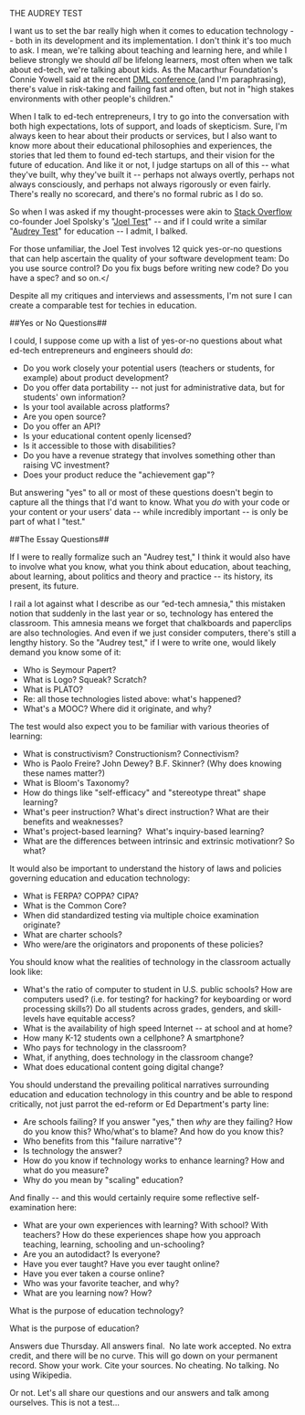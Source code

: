 THE AUDREY TEST

I want us to set the bar really high when it comes to education technology -- both in its development and its implementation.  I don't think it's too much to ask. I mean, we're talking about teaching and learning here, and while I believe strongly we should *all* be lifelong learners, most often when we talk about ed-tech, we're talking about kids. As the Macarthur Foundation's Connie Yowell said at the recent [DML conference ](http://dml2012.dmlcentral.net)(and I'm paraphrasing), there's value in risk-taking and failing fast and often, but not in "high stakes environments with other people's children."

When I talk to ed-tech entrepreneurs, I try to go into the conversation with both high expectations, lots of support, and loads of skepticism. Sure, I'm always keen to hear about their products or services, but I also want to know more about their educational philosophies and experiences, the stories that led them to found ed-tech startups, and their vision for the future of education.  And like it or not, I judge startups on all of this -- what they've built, why they've built it -- perhaps not always overtly, perhaps not always consciously, and perhaps not always rigorously or even fairly.  There's really no scorecard, and there's no formal rubric as I do so.

So when I was asked if my thought-processes were akin to [Stack Overflow](http://stackoverflow.com/) co-founder Joel Spolsky's "[Joel Test](http://www.joelonsoftware.com/articles/fog0000000043.html)" -- and if I could write a similar "[Audrey Test](http://third-bit.com/blog/archives/4455.html)" for education -- I admit, I balked.

For those unfamiliar, the Joel Test involves 12 quick yes-or-no questions that can help ascertain the quality of your software development team:  Do you use source control?  Do you fix bugs before writing new code?  Do you have a spec?  and so on.</

Despite all my critiques and interviews and assessments, I'm not sure I can create a comparable test for techies in education.

##Yes or No Questions##

I could, I suppose come up with a list of yes-or-no questions about what ed-tech entrepreneurs and engineers should *do*:

* Do you work closely your potential users (teachers or students, for example) about product development? 
* Do you offer data portability -- not just for administrative data, but for students' own information?
* Is your tool available across platforms?
* Are you open source?
* Do you offer an API?
* Is your educational content openly licensed?
* Is it accessible to those with disabilities?
* Do you have a revenue strategy that involves something other than raising VC investment?
* Does your product reduce the "achievement gap"?

But answering "yes" to all or most of these questions doesn't begin to capture all the things that I'd want to know.  What you *do* with your code or your content or your users'  data -- while incredibly important -- is only be part of what I "test."

##The Essay Questions##

If I were to really formalize such an "Audrey test," I think it would also have to involve what you know, what you think about education, about teaching, about learning, about politics and theory and practice -- its history, its present, its future.

I rail a lot against what I describe as our “ed-tech amnesia," this mistaken notion that suddenly in the last year or so, technology has entered the classroom.  This amnesia means we forget that chalkboards and paperclips are also technologies. And even if we just consider computers, there's still a lengthy history. So the "Audrey test," if I were to write one, would likely demand you know some of it:

* Who is Seymour Papert?
* What is Logo? Squeak? Scratch?
* What is PLATO?
* Re: all those technologies listed above:  what's happened?
* What's a MOOC?  Where did it originate, and why?

The test would also expect you to be familiar with various theories of learning:

* What is constructivism? Constructionism? Connectivism?
* Who is Paolo Freire?  John Dewey?  B.F. Skinner? (Why does knowing these names matter?)
* What is Bloom's Taxonomy?
* How do things like "self-efficacy" and "stereotype threat" shape learning?
* What's peer instruction? What's direct instruction? What are their benefits and weaknesses?
* What's project-based learning? &nbsp;What's inquiry-based learning?
* What are the differences between intrinsic and extrinsic motivationr? So what?

It would also be important to understand the history of laws and policies governing education and education technology:

* What is FERPA? COPPA?  CIPA?
* What is the Common Core?
* When did standardized testing via multiple choice examination originate?
* What are charter schools?
* Who were/are the originators and proponents of these policies?

You should know what the realities of technology in the classroom actually look like:

* What's the ratio of computer to student in U.S. public schools?  How are computers used? (i.e. for testing?  for hacking?  for keyboarding or word processing skills?)  Do all students across grades, genders, and skill-levels have equitable access?
* What is the availability of high speed Internet -- at school and at home?
* How many K-12 students own a cellphone?  A smartphone?
* Who pays for technology in the classroom?
* What, if anything, does technology in the classroom change?
* What does educational content going digital change?

You should understand the prevailing political narratives surrounding education and education technology in this country and be able to respond critically, not just parrot the ed-reform or Ed Department's party line:

* Are schools failing?  If you answer "yes," then *why* are they failing? How do you know this?  Who/what's to blame? And how do you know this?
* Who benefits from this "failure narrative"?
* Is technology the answer?
* How do you know if technology works to enhance learning?  How and what do you measure?
* Why do you mean by "scaling" education?

And finally -- and this would certainly require some reflective self-examination here:

* What are your own experiences with learning?  With school?  With teachers? How do these experiences shape how you approach teaching, learning, schooling and un-schooling?
* Are you an autodidact?  Is everyone?
* Have you ever taught?  Have you ever taught online?
* Have you ever taken a course online?
* Who was your favorite teacher, and why?
* What are you learning now? How?

What is the purpose of education technology?

What is the purpose of education?

Answers due Thursday. All answers final. &nbsp;No late work accepted.  No extra credit, and there will be no curve. This will go down on your permanent record. Show your work. Cite your sources. No cheating. No talking. No using Wikipedia.

Or not. Let's all share our questions and our answers and talk among ourselves. This is not a test...
